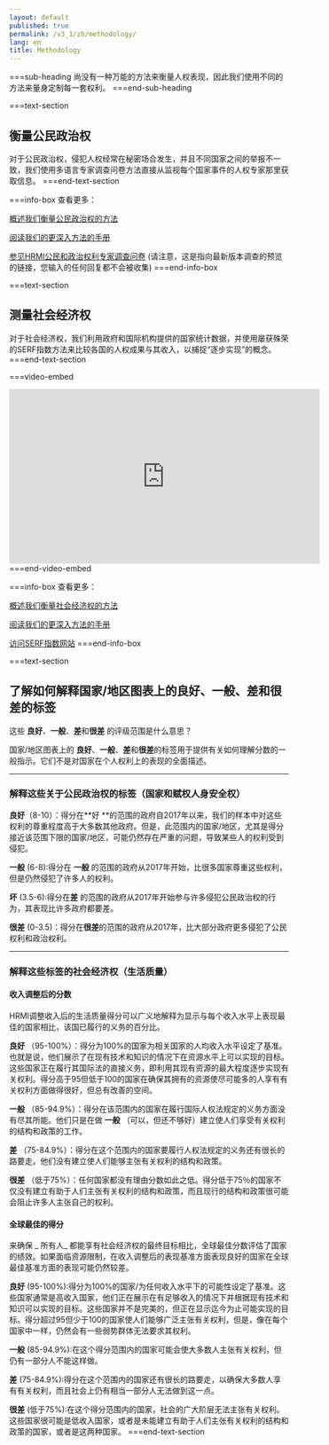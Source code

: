 ```yaml
---
layout: default
published: true
permalink: /v3_1/zh/methodology/
lang: en
title: Methodology
---
```


===sub-heading
尚没有一种万能的方法来衡量人权表现，因此我们使用不同的方法来量身定制每一套权利。
===end-sub-heading

===text-section
## 衡量公民政治权

对于公民政治权，侵犯人权经常在秘密场合发生，并且不同国家之间的举报不一致，我们使用多语言专家调查问卷方法直接从监视每个国家事件的人权专家那里获取信息。
===end-text-section

===info-box
查看更多：

<a href="https://humanrightsmeasurement.org//methodology/measuring-civil-political-rights/" target="_blank">概述我们衡量公民政治权的方法</a>

<a href="https://humanrightsmeasurement.org/methodology-handbook/" target="_blank">阅读我们的更深入方法的手册</a>

<a href="https://ugeorgia.ca1.qualtrics.com/jfe/preview/SV_72IQjpYjeCbIw3b?Q_SurveyVersionID=current&Q_CHL=preview" target="_blank">参见HRMI公民和政治权利专家调查问卷</a>
(请注意，这是指向最新版本调查的预览的链接，您输入的任何回复都不会被收集)
===end-info-box


===text-section
## 测量社会经济权

对于社会经济权，我们利用政府和国际机构提供的国家统计数据，并使用屡获殊荣的SERF指数方法来比较各国的人权成果与其收入，以捕捉“逐步实现”的概念。
===end-text-section

===video-embed
<iframe width="560" height="315" src="https://www.youtube.com/embed/7Kplyg_Fmv4" frameborder="0" allow="accelerometer; autoplay; clipboard-write; encrypted-media; gyroscope; picture-in-picture" allowfullscreen></iframe>
===end-video-embed

===info-box
查看更多：

<a href="https://humanrightsmeasurement.org//methodology/measuring-economic-social-rights/" target="_blank">概述我们衡量社会经济权的方法</a>

<a href="https://humanrightsmeasurement.org/methodology-handbook/" target="_blank">阅读我们的更深入方法的手册</a>

<a href="https://serfindex.uconn.edu/" target="_blank">访问SERF指数网站</a>
===end-info-box

===text-section
## 了解如何解释国家/地区图表上的良好、一般、差和很差的标签

这些 **良好**、**一般**、**差**和**很差** 的评级范围是什么意思？

国家/地区图表上的 **良好**、**一般**、**差**和**很差**的标签用于提供有关如何理解分数的一般指示。它们不是对国家在个人权利上的表现的全面描述。

---

### 解释这些关于公民政治权的标签（国家和赋权人身安全权）

**良好**（8-10）：得分在**好 **的范围的政府自2017年以来，我们的样本中对这些权利的尊重程度高于大多数其他政府。但是，此范围内的国家/地区，尤其是得分接近该范围下限的国家/地区，可能仍然存在严重的问题，导致某些人的权利受到侵犯。

**一般** (6-8):得分在 **一般** 的范围的政府从2017年开始，比很多国家尊重这些权利，但是仍然侵犯了许多人的权利。

**坏** (3.5-6):得分在**差** 的范围的政府从2017年开始参与许多侵犯公民政治权的行为，其表现比许多政府都要差。

**很差** (0-3.5)：得分在**很差**的范围的政府从2017年，比大部分政府更多侵犯了公民权利和政治权利。

---

### 解释这些标签的社会经济权（生活质量）

#### 收入调整后的分数

HRMI调整收入后的生活质量得分可以广义地解释为显示与每个收入水平上表现最佳的国家相比，该国已履行的义务的百分比。

**良好** （95-100%）：得分为100%的国家为相关国家的人均收入水平设定了基准。也就是说，他们展示了在现有技术和知识的情况下在资源水平上可以实现的目标。这些国家正在履行其国际法的直接义务，即利用其现有资源的最大程度逐步实现有关权利。得分高于95但低于100的国家在确保其拥有的资源使尽可能多的人享有有关权利方面做得很好，但总有改善的空间。

**一般** （85-94.9%）：得分在该范围内的国家在履行国际人权法规定的义务方面没有尽其所能。他们只是在做 **一般** （可以，但还不够好）建立使人们享受有关权利的结构和政策的工作。

**差** （75-84.9%）：得分在这个范围内的国家要履行人权法规定的义务还有很长的路要走。他们没有建立使人们能够主张有关权利的结构和政策。

**很差** （低于75%）：任何国家都没有理由分数如此之低。得分低于75％的国家不仅没有建立有助于人们主张有关权利的结构和政策，而且现行的结构和政策很可能会阻止许多人主张自己的权利。

####  全球最佳的得分

来确保 _ 所有人_ 都能享有社会经济权的最终目标相比，全球最佳分数评估了国家的绩效。如果面临资源限制，在收入调整后的表现基准方面表现良好的国家在全球最佳基准方面的表现可能仍然较差。

**良好** (95-100%):得分为100%的国家/为任何收入水平下的可能性设定了基准。这些国家通常是高收入国家，他们正在展示在有足够收入的情况下并根据现有技术和知识可以实现的目标。这些国家并不是完美的，但正在显示迄今为止可能实现的目标。得分超过95但少于100的国家使人们能够广泛主张有关权利，但是，像在每个国家中一样，仍然会有一些弱势群体无法要求其权利。

**一般** (85-94.9%):在这个得分范围内的国家可能会使大多数人主张有关权利，但仍有一部分人不能这样做。

**差** (75-84.9%):得分在这个范围内的国家还有很长的路要走，以确保大多数人享有有关权利，而且社会上仍有相当一部分人无法做到这一点。

**很差** (低于75%):在这个得分范围内的国家，社会的广大阶层无法主张有关权利。这些国家很可能是低收入国家，或者是未能建立有助于人们主张有关权利的结构和政策的国家，或者是这两种国家。
===end-text-section